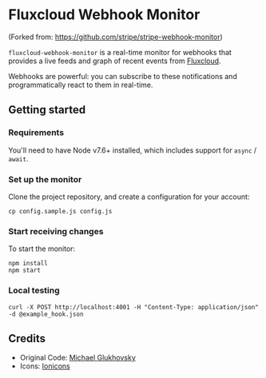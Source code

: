 # Fluxcloud Webhook Monitor

(Forked from: https://github.com/stripe/stripe-webhook-monitor)

`fluxcloud-webhook-monitor` is a real-time monitor for webhooks that provides a live feeds and graph of recent events from [Fluxcloud](https://github.com/justinbarrick/fluxcloud).

Webhooks are powerful: you can subscribe to these notifications and programmatically react to them in real-time.

## Getting started

### Requirements
You'll need to have Node v7.6+ installed, which includes support for `async` / `await`.

### Set up the monitor
Clone the project repository, and create a configuration for your account:

```
cp config.sample.js config.js
```

### Start receiving changes

To start the monitor:

```
npm install
npm start
```

### Local testing

```
curl -X POST http://localhost:4001 -H "Content-Type: application/json" -d @example_hook.json
```


## Credits

- Original Code: [Michael Glukhovsky](https://twitter.com/mglukhovsky)
- Icons: [Ionicons](http://ionicons.com/)

